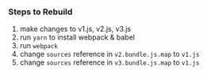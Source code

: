 ### Steps to Rebuild

1. make changes to v1.js, v2.js, v3.js
2. run `yarn` to install webpack & babel
3. run `webpack`
4. change `sources` reference in `v2.bundle.js.map` to `v1.js`
5. change `sources` reference in `v3.bundle.js.map` to `v1.js`
